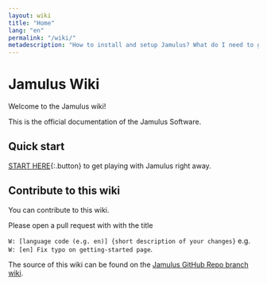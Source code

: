```yaml
---
layout: wiki
title: "Home"
lang: "en"
permalink: "/wiki/"
metadescription: "How to install and setup Jamulus? What do I need to get a Jamulus Server up and running? Look here at the official Wiki."
---
```

# Jamulus Wiki
Welcome to the Jamulus wiki!

This is the official documentation of the Jamulus Software.

## Quick start

[START HERE](Getting-Started){:.button} to get playing with Jamulus right away.

## Contribute to this wiki

You can contribute to this wiki.

Please open a pull request with with the title

`W: [language code (e.g. en)] {short description of your changes}` e.g.\
`W: [en] Fix typo on getting-started page`.

 The source of this wiki can be found on the [Jamulus GitHub Repo branch wiki](https://github.com/corrados/jamulus/tree/wiki).
